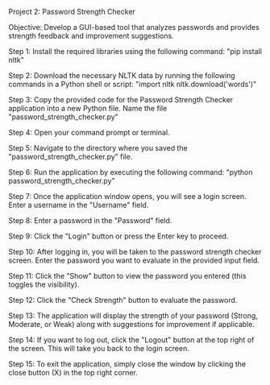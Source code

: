 Project 2: Password Strength Checker

Objective:
Develop a GUI-based tool that analyzes passwords and provides
strength feedback and improvement suggestions.

Step 1: Install the required libraries using the following command:
"pip install nltk"

Step 2: Download the necessary NLTK data by running the following commands in a Python shell or script:
"import nltk
nltk.download('words')"

Step 3: Copy the provided code for the Password Strength Checker application into a new Python file. Name the file "password_strength_checker.py"

Step 4: Open your command prompt or terminal.

Step 5: Navigate to the directory where you saved the "password_strength_checker.py" file.

Step 6: Run the application by executing the following command:
"python password_strength_checker.py"

Step 7: Once the application window opens, you will see a login screen. Enter a username in the "Username" field.

Step 8: Enter a password in the "Password" field.

Step 9: Click the "Login" button or press the Enter key to proceed.

Step 10: After logging in, you will be taken to the password strength checker screen. Enter the password you want to evaluate in the provided input field.

Step 11: Click the "Show" button to view the password you entered (this toggles the visibility).

Step 12: Click the "Check Strength" button to evaluate the password.

Step 13: The application will display the strength of your password (Strong, Moderate, or Weak) along with suggestions for improvement if applicable.

Step 14: If you want to log out, click the "Logout" button at the top right of the screen. This will take you back to the login screen.

Step 15: To exit the application, simply close the window by clicking the close button (X) in the top right corner.
